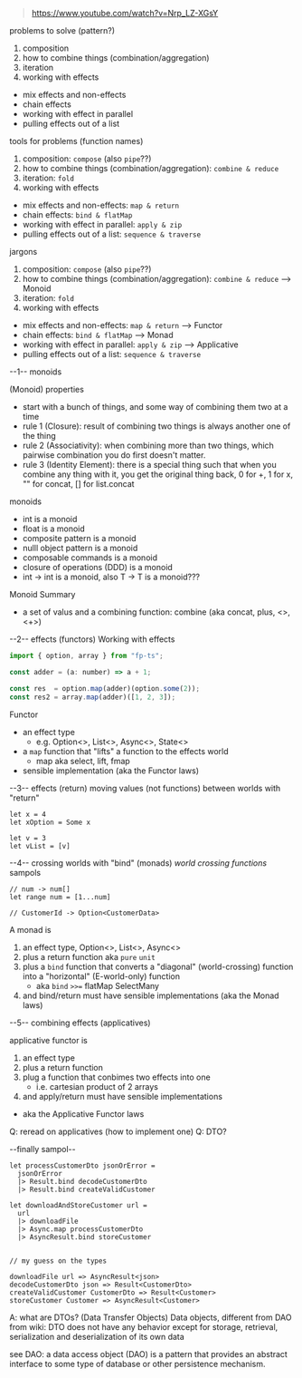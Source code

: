 > https://www.youtube.com/watch?v=Nrp_LZ-XGsY

problems to solve (pattern?)
1. composition
2. how to combine things (combination/aggregation)
3. iteration
4. working with effects
  - mix effects and non-effects
  - chain effects
  - working with effect in parallel
  - pulling effects out of a list

tools for problems (function names)
1. composition: `compose` (also `pipe`??)
2. how to combine things (combination/aggregation): `combine & reduce`
3. iteration: `fold`
4. working with effects
  - mix effects and non-effects: `map & return`
  - chain effects: `bind & flatMap`
  - working with effect in parallel: `apply & zip`
  - pulling effects out of a list: `sequence & traverse`

jargons
1. composition: `compose` (also `pipe`??)
2. how to combine things (combination/aggregation): `combine & reduce` --> Monoid
3. iteration: `fold`
4. working with effects
  - mix effects and non-effects: `map & return` --> Functor
  - chain effects: `bind & flatMap` --> Monad
  - working with effect in parallel: `apply & zip` --> Applicative
  - pulling effects out of a list: `sequence & traverse`



--1-- monoids

(Monoid) properties
- start with a bunch of things, and some way of combining them two at a time
- rule 1 (Closure): result of combining two things is always another one of the thing
- rule 2 (Associativity): when combining more than two things, which pairwise combination you do first doesn't matter.
- rule 3 (Identity Element): there is a special thing such that when you combine any thing with it, you get the original thing back, 0 for +, 1 for x, "" for concat, [] for list.concat


monoids
- int is a monoid
- float is a monoid
- composite pattern is a monoid
- nulll object pattern is a monoid
- composable commands is a monoid
- closure of operations (DDD) is a monoid
- int -> int is a monoid, also T -> T is a monoid???

Monoid Summary
- a set of valus and a combining function:
  combine (aka concat, plus, <>, <+>)



--2-- effects (functors)
Working with effects

```javascript
import { option, array } from "fp-ts";

const adder = (a: number) => a + 1;

const res  = option.map(adder)(option.some(2));
const res2 = array.map(adder)([1, 2, 3]);
```

Functor
- an effect type
  - e.g. Option<>, List<>, Async<>, State<>
- a `map` function that "lifts" a function to the effects world
  - map aka select, lift, fmap
- sensible implementation (aka the Functor laws)

--3-- effects (return)
moving values (not functions) between worlds with "return"
```
let x = 4
let xOption = Some x

let v = 3
let vList = [v]
```

--4-- crossing worlds with "bind" (monads)
*world crossing functions*
sampols
```
// num -> num[]
let range num = [1...num]

// CustomerId -> Option<CustomerData>
```

A monad is
1. an effect type, Option<>, List<>, Async<>
2. plus a return function aka `pure` `unit`
3. plus a `bind` function that converts a "diagonal" (world-crossing) function into a "horizontal" (E-world-only) function
   - aka `bind` `>>=` flatMap SelectMany
4. and bind/return must have sensible implementations (aka the Monad laws)
 
--5-- combining effects (applicatives)

applicative functor is
1. an effect type
2. plus a return function
3. plug a function that conbimes two effects into one
   - i.e. cartesian product of 2 arrays
4. and apply/return must have sensible implementations
  - aka the Applicative Functor laws



Q: reread on applicatives (how to implement one)
Q: DTO?


--finally sampol--
```
let processCustomerDto jsonOrError =
  jsonOrError
  |> Result.bind decodeCustomerDto
  |> Result.bind createValidCustomer

let downloadAndStoreCustomer url =
  url
  |> downloadFile
  |> Async.map processCustomerDto
  |> AsyncResult.bind storeCustomer


// my guess on the types

downloadFile url => AsyncResult<json>
decodeCustomerDto json => Result<CustomerDto>
createValidCustomer CustomerDto => Result<Customer>
storeCustomer Customer => AsyncResult<Customer>

```


A: what are DTOs? (Data Transfer Objects)
Data objects, different from DAO
from wiki: DTO does not have any behavior except for storage, retrieval, serialization and deserialization of its own data

see DAO: a data access object (DAO) is a pattern that provides an abstract interface to some type of database or other persistence mechanism. 

